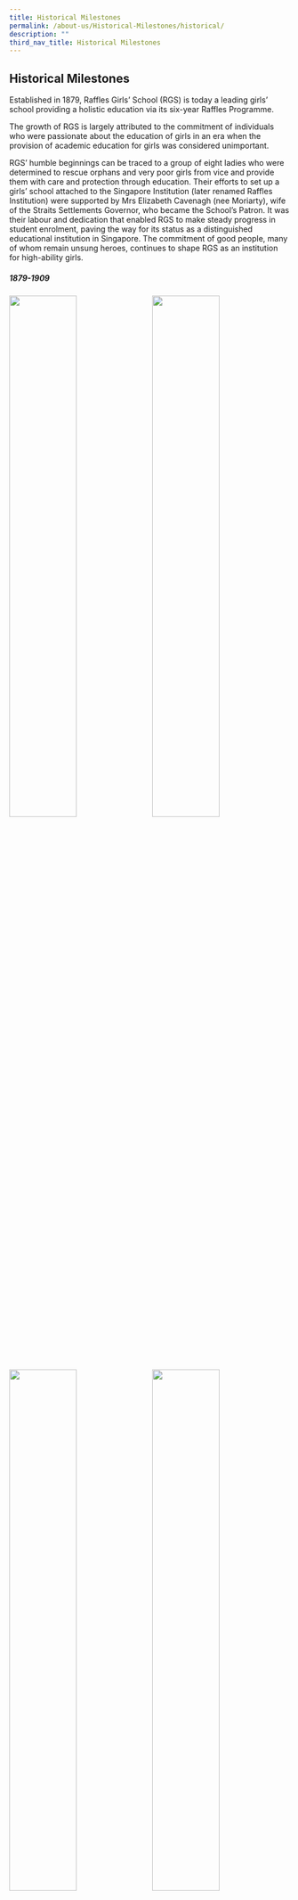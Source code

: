```yaml
---
title: Historical Milestones
permalink: /about-us/Historical-Milestones/historical/
description: ""
third_nav_title: Historical Milestones
---
```

## Historical Milestones

Established in 1879, Raffles Girls’ School (RGS) is today a leading girls’ school providing a holistic education via its six-year Raffles Programme.

The growth of RGS is largely attributed to the commitment of individuals who were passionate about the education of girls in an era when the provision of academic education for girls was considered unimportant.

RGS’ humble beginnings can be traced to a group of eight ladies who were determined to rescue orphans and very poor girls from vice and provide them with care and protection through education. Their efforts to set up a girls’ school attached to the Singapore Institution (later renamed Raffles Institution) were supported by Mrs Elizabeth Cavenagh (nee Moriarty), wife of the Straits Settlements Governor, who became the School’s Patron. It was their labour and dedication that enabled RGS to make steady progress in student enrolment, paving the way for its status as a distinguished educational institution in Singapore. The commitment of good people, many of whom remain unsung heroes, continues to shape RGS as an institution for high-ability girls.

##### 1879-1909

<img src="/images/hist1.jpg" style="width:49%" align=left>
<img src="/images/hist2.jpg" style="width:49%" align=right>
<br clear="left"><br>

<img src="/images/hist3.jpg" style="width:49%" align=left>
<img src="/images/hist4.jpg" style="width:49%" align=right>
<br clear="left"><br>

<img src="/images/hist5.jpg" style="width:49%" align=left>
<img src="/images/hist6.jpg" style="width:49%" align=right>
<br clear="left"><br>

<img src="/images/hist7.jpg" style="width:49%" align=left>
<br clear="left"><br>

##### 1910-1949

<img src="/images/hist8.jpg" style="width:49%" align=left>
<img src="/images/hist9.jpg" style="width:49%" align=right>
<br clear="left"><br>

<img src="/images/hist10.jpg" style="width:49%" align=left>
<img src="/images/hist11.jpg" style="width:49%" align=right>
<br clear="left"><br>

<img src="/images/hist12.jpg" style="width:49%" align=left>
<img src="/images/hist13.jpg" style="width:49%" align=right>
<br clear="left"><br>

##### 1950-1969

<img src="/images/hist14.jpg" style="width:49%" align=left>
<img src="/images/hist15.jpg" style="width:49%" align=right>
<br clear="left"><br>

<img src="/images/hist16.jpg" style="width:49%" align=left>
<img src="/images/hist17.jpg" style="width:49%" align=right>
<br clear="left"><br>

<img src="/images/hist18.jpg" style="width:49%" align=left>
<img src="/images/hist19.jpg" style="width:49%" align=right>
<br clear="left"><br>

##### 1970-1989

<img src="/images/hist20.jpg" style="width:49%" align=left>
<img src="/images/hist21.jpg" style="width:49%" align=right>
<br clear="left"><br>

<img src="/images/hist22.jpg" style="width:49%" align=left>
<img src="/images/hist23.jpg" style="width:49%" align=right>
<br clear="left"><br>

<img src="/images/hist24.jpg" style="width:49%" align=left>
<img src="/images/hist25.jpg" style="width:49%" align=right>
<br clear="left"><br>

<img src="/images/hist26.jpg" style="width:49%" align=left>
<br clear="left"><br>

##### 1990-2009

<img src="/images/hist27.jpg" style="width:49%" align=left>
<img src="/images/hist28.jpg" style="width:49%" align=right>
<br clear="left"><br>

<img src="/images/hist29.jpg" style="width:49%" align=left>
<img src="/images/hist30.jpg" style="width:49%" align=right>
<br clear="left"><br>

<img src="/images/hist31.jpg" style="width:49%" align=left>
<img src="/images/hist32.jpg" style="width:49%" align=right>
<br clear="left"><br>

<img src="/images/hist33.jpg" style="width:49%" align=left>
<img src="/images/hist34.jpg" style="width:49%" align=right>
<br clear="left"><br>

<img src="/images/hist35.jpg" style="width:49%" align=left>
<br clear="left"><br>

##### 2010-Current

<img src="/images/cu1.jpg" style="width:49%" align=left>
<img src="/images/cu2.jpg" style="width:49%" align=right>
<br clear="left"><br>

<img src="/images/cu3.jpg" style="width:49%" align=left>
<img src="/images/cu4.jpg" style="width:49%" align=right>
<br clear="left"><br>

<img src="/images/cu5.jpg" style="width:49%" align=left>
<img src="/images/cu6.jpg" style="width:49%" align=right>
<br clear="left"><br>

<img src="/images/cu7.jpg" style="width:49%" align=left>
<img src="/images/cu8.jpg" style="width:49%" align=right>
<br clear="left"><br>

<img src="/images/cu9.jpg" style="width:49%" align=left>
<img src="/images/cu10.jpg" style="width:49%" align=right>
<br clear="left"><br>

<img src="/images/cu11.jpg" style="width:49%" align=left>
<img src="/images/cu12.jpg" style="width:49%" align=right>
<br clear="left"><br>

<img src="/images/cu13.jpg" style="width:49%" align=left>
<img src="/images/cu14.jpg" style="width:49%" align=right>
<br clear="left"><br>

<img src="/images/cu15.jpg" style="width:49%" align=left>
<img src="/images/cu16.jpg" style="width:49%" align=right>
<br clear="left"><br>

<img src="/images/cu17.jpg" style="width:49%" align=left>
<img src="/images/cu18.jpg" style="width:49%" align=right>
<br clear="left"><br>

<img src="/images/cu19.jpg" style="width:49%" align=left>
<img src="/images/cu20.jpg" style="width:49%" align=right>
<br clear="left"><br>

<img src="/images/hist31.jpg" style="width:49%" align=left>
<img src="/images/hist32.jpg" style="width:49%" align=right>
<br clear="left"><br>

<img src="/images/hist33.jpg" style="width:49%" align=left>
<img src="/images/hist34.jpg" style="width:49%" align=right>
<br clear="left"><br>

<img src="/images/hist27.jpg" style="width:49%" align=left>
<img src="/images/hist28.jpg" style="width:49%" align=right>
<br clear="left"><br>

<img src="/images/hist29.jpg" style="width:49%" align=left>
<img src="/images/hist30.jpg" style="width:49%" align=right>
<br clear="left"><br>

<img src="/images/hist31.jpg" style="width:49%" align=left>
<img src="/images/hist32.jpg" style="width:49%" align=right>
<br clear="left"><br>

<img src="/images/hist33.jpg" style="width:49%" align=left>
<img src="/images/hist34.jpg" style="width:49%" align=right>
<br clear="left"><br>

<img src="/images/hist27.jpg" style="width:49%" align=left>
<img src="/images/hist28.jpg" style="width:49%" align=right>
<br clear="left"><br>

<img src="/images/hist29.jpg" style="width:49%" align=left>
<img src="/images/hist30.jpg" style="width:49%" align=right>
<br clear="left"><br>

<img src="/images/hist31.jpg" style="width:49%" align=left>
<img src="/images/hist32.jpg" style="width:49%" align=right>
<br clear="left"><br>

<img src="/images/hist33.jpg" style="width:49%" align=left>
<img src="/images/hist34.jpg" style="width:49%" align=right>
<br clear="left"><br>

<img src="/images/hist27.jpg" style="width:49%" align=left>
<img src="/images/hist28.jpg" style="width:49%" align=right>
<br clear="left"><br>

<img src="/images/hist29.jpg" style="width:49%" align=left>
<img src="/images/hist30.jpg" style="width:49%" align=right>
<br clear="left"><br>

<img src="/images/hist31.jpg" style="width:49%" align=left>
<img src="/images/hist32.jpg" style="width:49%" align=right>
<br clear="left"><br>

<img src="/images/hist33.jpg" style="width:49%" align=left>
<img src="/images/hist34.jpg" style="width:49%" align=right>
<br clear="left"><br>

<img src="/images/hist27.jpg" style="width:49%" align=left>
<img src="/images/hist28.jpg" style="width:49%" align=right>
<br clear="left"><br>

<img src="/images/hist29.jpg" style="width:49%" align=left>
<img src="/images/hist30.jpg" style="width:49%" align=right>
<br clear="left"><br>

<img src="/images/hist31.jpg" style="width:49%" align=left>
<img src="/images/hist32.jpg" style="width:49%" align=right>
<br clear="left"><br>

<img src="/images/hist33.jpg" style="width:49%" align=left>
<img src="/images/hist34.jpg" style="width:49%" align=right>
<br clear="left"><br>

<img src="/images/hist27.jpg" style="width:49%" align=left>
<img src="/images/hist28.jpg" style="width:49%" align=right>
<br clear="left"><br>

<img src="/images/hist29.jpg" style="width:49%" align=left>
<img src="/images/hist30.jpg" style="width:49%" align=right>
<br clear="left"><br>

<img src="/images/hist31.jpg" style="width:49%" align=left>
<img src="/images/hist32.jpg" style="width:49%" align=right>
<br clear="left"><br>

<img src="/images/hist33.jpg" style="width:49%" align=left>
<img src="/images/hist34.jpg" style="width:49%" align=right>
<br clear="left"><br>

<img src="/images/hist27.jpg" style="width:49%" align=left>
<img src="/images/hist28.jpg" style="width:49%" align=right>
<br clear="left"><br>

<img src="/images/hist29.jpg" style="width:49%" align=left>
<img src="/images/hist30.jpg" style="width:49%" align=right>
<br clear="left"><br>

<img src="/images/hist31.jpg" style="width:49%" align=left>
<img src="/images/hist32.jpg" style="width:49%" align=right>
<br clear="left"><br>

<img src="/images/hist33.jpg" style="width:49%" align=left>
<img src="/images/hist34.jpg" style="width:49%" align=right>
<br clear="left"><br>

<img src="/images/hist27.jpg" style="width:49%" align=left>
<img src="/images/hist28.jpg" style="width:49%" align=right>
<br clear="left"><br>

<img src="/images/hist29.jpg" style="width:49%" align=left>
<img src="/images/hist30.jpg" style="width:49%" align=right>
<br clear="left"><br>

<img src="/images/hist31.jpg" style="width:49%" align=left>
<img src="/images/hist32.jpg" style="width:49%" align=right>
<br clear="left"><br>

<img src="/images/hist33.jpg" style="width:49%" align=left>
<img src="/images/hist34.jpg" style="width:49%" align=right>
<br clear="left"><br>

<img src="/images/hist27.jpg" style="width:49%" align=left>
<img src="/images/hist28.jpg" style="width:49%" align=right>
<br clear="left"><br>

<img src="/images/hist29.jpg" style="width:49%" align=left>
<img src="/images/hist30.jpg" style="width:49%" align=right>
<br clear="left"><br>

<img src="/images/hist31.jpg" style="width:49%" align=left>
<img src="/images/hist32.jpg" style="width:49%" align=right>
<br clear="left"><br>

<img src="/images/hist33.jpg" style="width:49%" align=left>
<img src="/images/hist34.jpg" style="width:49%" align=right>
<br clear="left"><br>

<img src="/images/hist27.jpg" style="width:49%" align=left>
<img src="/images/hist28.jpg" style="width:49%" align=right>
<br clear="left"><br>

<img src="/images/hist29.jpg" style="width:49%" align=left>
<img src="/images/hist30.jpg" style="width:49%" align=right>
<br clear="left"><br>

<img src="/images/hist31.jpg" style="width:49%" align=left>
<img src="/images/hist32.jpg" style="width:49%" align=right>
<br clear="left"><br>

<img src="/images/hist33.jpg" style="width:49%" align=left>
<img src="/images/hist34.jpg" style="width:49%" align=right>
<br clear="left"><br>